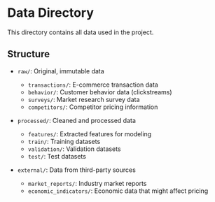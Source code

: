 # Data Directory

This directory contains all data used in the project.

## Structure

- `raw/`: Original, immutable data
  - `transactions/`: E-commerce transaction data
  - `behavior/`: Customer behavior data (clickstreams)
  - `surveys/`: Market research survey data
  - `competitors/`: Competitor pricing information

- `processed/`: Cleaned and processed data
  - `features/`: Extracted features for modeling
  - `train/`: Training datasets
  - `validation/`: Validation datasets
  - `test/`: Test datasets

- `external/`: Data from third-party sources
  - `market_reports/`: Industry market reports
  - `economic_indicators/`: Economic data that might affect pricing